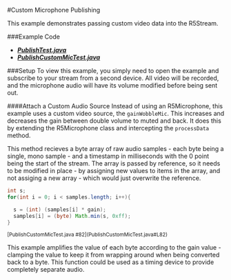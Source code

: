 #Custom Microphone Publishing

This example demonstrates passing custom video data into the R5Stream.

###Example Code
- ***[PublishTest.java](../PublishTest/PublishTest.java)***
- ***[PublishCustomMicTest.java](PublishCustomMicTest.java)***

###Setup
To view this example, you simply need to open the example and subscribe to your stream from a second device.  All video will be recorded, and the microphone audio will have its volume modified before being sent out.

####Attach a Custom Audio Source
Instead of using an R5Microphone, this example uses a custom video source, the `gainWobbleMic`. This increases and decreases the gain between double volume to muted and back. It does this by extending the R5Microphone class and intercepting the `processData` method.

This method recieves a byte array of raw audio samples - each byte being a single, mono sample - and a timestamp in milliseconds with the 0 point being the start of the stream. The array is passed by reference, so it needs to be modified in place - by assigning new values to items in the array, and not assiging a new array - which would just overwrite the reference.

```Java
int s;
for(int i = 0; i < samples.length; i++){

  s = (int) (samples[i] * gain);
  samples[i] = (byte) Math.min(s, 0xff);
}
```
<sup>
[PublishCustomMicTest.java #82](PublishCustomMicTest.java#L82)
</sup>

This example amplifies the value of each byte according to the gain value - clamping the value to keep it from wrapping around when being converted back to a byte. This function could be used as a timing device to provide completely separate audio.
